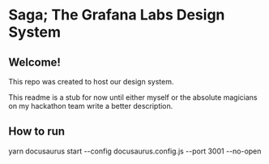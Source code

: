 # Saga; The Grafana Labs Design System

## Welcome! 

This repo was created to host our design system. 

This readme is a stub for now until either myself or the absolute magicians on my hackathon team write a better description.

## How to run

yarn docusaurus start --config docusaurus.config.js --port 3001 --no-open
